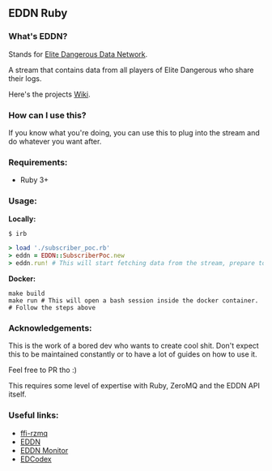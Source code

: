 EDDN Ruby
---

### What's EDDN?

Stands for [Elite Dangerous Data Network](https://github.com/EDCD/EDDN).

A stream that contains data from all players of Elite Dangerous who share their logs.

Here's the projects [Wiki](https://github.com/EDCD/EDDN/wiki).

### How can I use this?

If you know what you're doing, you can use this to plug into the stream and do whatever you want after.

### Requirements:

* Ruby 3+

### Usage:

**Locally:**

```ruby
$ irb

> load './subscriber_poc.rb'
> eddn = EDDN::SubscriberPoc.new
> eddn.run! # This will start fetching data from the stream, prepare to have your screen bombarded.
```
**Docker:**

```
make build
make run # This will open a bash session inside the docker container.
# Follow the steps above
```

### Acknowledgements:

This is the work of a bored dev who wants to create cool shit. Don't expect this to be maintained constantly or to have a lot of guides on how to use it.

Feel free to PR tho :)

This requires some level of expertise with Ruby, ZeroMQ and the EDDN API itself.

### Useful links:

* [ffi-rzmq](https://github.com/chuckremes/ffi-rzmq)
* [EDDN](https://github.com/EDCD/EDDN)
* [EDDN Monitor](https://eddn.edcd.io)
* [EDCodex](http://edcodex.info)
